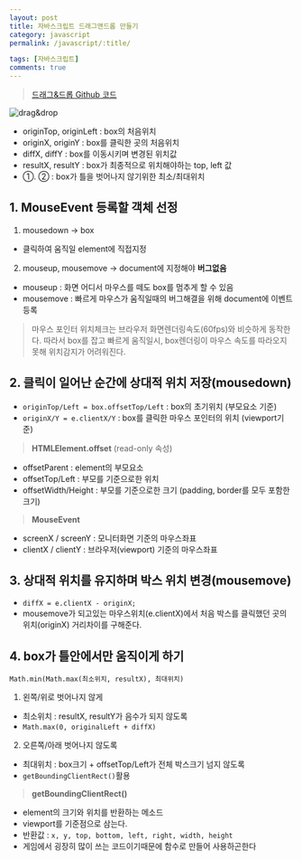 ```yaml
---
layout: post
title: 자바스크립트 드래그앤드롭 만들기
category: javascript
permalink: /javascript/:title/

tags: [자바스크립트]
comments: true
---
```

> [드래그&드롭 Github 코드](https://github.com/underbleu/fds-event/blob/master/drag-drop.html)

![drag&drop]({{site.baseurl}}/img/drag-drop.jpg)

* originTop, originLeft : box의 처음위치
* originX, originY : box를 클릭한 곳의 처음위치
* diffX, diffY : box를 이동시키며 변경된 위치값
* resultX, resultY : box가 최종적으로 위치해야하는 top, left 값
* ①. ② : box가 틀을 벗어나지 않기위한 최소/최대위치

## 1. MouseEvent 등록할 객체 선정
1. mousedown -> box
  * 클릭하여 움직일 element에 직접지정
2. mouseup, mousemove -> document에 지정해야 **버그없음**
  * mouseup : 화면 어디서 마우스를 떼도 box를 멈추게 할 수 있음
  * mousemove : 빠르게 마우스가 움직일때의 버그해결을 위해 document에 이벤트 등록

>마우스 포인터 위치체크는 브라우저 화면렌더링속도(60fps)와 비슷하게 동작한다. 따라서 box를 잡고 빠르게 움직일시, box렌더링이 마우스 속도를 따라오지못해 위치감지가 어려워진다.

## 2. 클릭이 일어난 순간에 상대적 위치 저장(mousedown)
* `originTop/Left = box.offsetTop/Left` : box의 초기위치 (부모요소 기준)
* `originX/Y = e.clientX/Y` : box를 클릭한 마우스 포인터의 위치 (viewport기준)

> **HTMLElement.offset** (read-only 속성)
* offsetParent : element의 부모요소
* offsetTop/Left : 부모를 기준으로한 위치
* offsetWidth/Height : 부모를 기준으로한 크기 (padding, border를 모두 포함한 크기)

> **MouseEvent**
* screenX / screenY : 모니터화면 기준의 마우스좌표
* clientX / clientY : 브라우저(viewport) 기준의 마우스좌표


## 3. 상대적 위치를 유지하며 박스 위치 변경(mousemove)
* `diffX = e.clientX - originX;`
* mousemove가 되고있는 마우스위치(e.clientX)에서 처음 박스를 클릭했던 곳의 위치(originX) 거리차이를 구해준다.

## 4. box가 틀안에서만 움직이게 하기
`Math.min(Math.max(최소위치, resultX), 최대위치)`

1. 왼쪽/위로 벗어나지 않게
  * 최소위치 : resultX, resultY가 음수가 되지 않도록
  * `Math.max(0, originalLeft + diffX)`
2. 오른쪽/아래 벗어나지 않도록
  * 최대위치 : box크기 + offsetTop/Left가 전체 박스크기 넘지 않도록
  * `getBoundingClientRect()`활용

> **getBoundingClientRect()**
* element의 크기와 위치를 반환하는 메소드
* viewport를 기준점으로 삼는다.
* 반환값 : `x, y, top, bottom, left, right, width, height`
* 게임에서 굉장히 많이 쓰는 코드이기때문에 함수로 만들어 사용하곤한다


